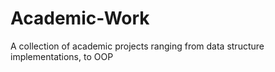 # Academic-Work
A collection of academic projects ranging from data structure implementations, to OOP
